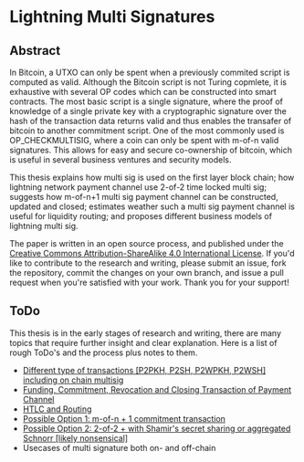 # Lightning Multi Signatures

## Abstract

In Bitcoin, a UTXO can only be spent when a previously commited script is computed as valid. Although the Bitcoin script is not Turing copmlete, it is exhaustive with several OP codes which can be constructed into smart contracts. The most basic script is a single signature, where the proof of knowledge of a single private key with a cryptographic signature over the hash of the transaction data returns valid and thus enables the transafer of bitcoin to another commitment script. One of the most commonly used is OP_CHECKMULTISIG, where a coin can only be spent with m-of-n valid signatures. This allows for easy and secure co-ownership of bitcoin, which is useful in several business ventures and security models.

This thesis explains how multi sig is used on the first layer block chain; how lightning network payment channel use 2-of-2 time locked multi sig; suggests how m-of-n+1 multi sig payment channel can be constructed, updated and closed; estimates weather such a multi sig payment channel is useful for liquidity routing; and proposes different business models of lightning multi sig.

The paper is written in an open source process, and published under the [Creative Commons Attribution-ShareAlike 4.0 International License](https://creativecommons.org/licenses/by/4.0/legalcode). If you'd like to contribute to the research and writing, please submit an issue, fork the repository, commit the changes on your own branch, and issue a pull request when you're satisfied with your work. Thank you for your support!

## ToDo

This thesis is in the early stages of research and writing, there are many topics that require further insight and clear explanation. Here is a list of rough ToDo's and the process plus notes to them.

* [Different type of transactions [P2PKH, P2SH, P2WPKH, P2WSH] including on chain multisig](/Transaction.asciidoc)
* [Funding, Commitment, Revocation and Closing Transaction of Payment Channel](/PaymentChannel.asciidoc)
* [HTLC and Routing](/Routing.asciidoc)
* [Possible Option 1: m-of-n + 1 commitment transaction](/LightningMultiSigTransaction.asciidoc)
* [Possible Option 2: 2-of-2 + with Shamir's secret sharing or aggregated Schnorr [likely nonsensical]](/LightningMultiSigTransaction.asciidoc)
* Usecases of multi signature both on- and off-chain